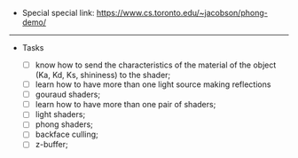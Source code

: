 - Special special link:
  https://www.cs.toronto.edu/~jacobson/phong-demo/

---

- Tasks

  - [ ] know how to send the characteristics of the material of the object (Ka, Kd, Ks, shininess) to the shader;
  - [ ] learn how to have more than one light source making reflections
  - [ ] gouraud shaders;
  - [ ] learn how to have more than one pair of shaders;
  - [ ] light shaders;
  - [ ] phong shaders;
  - [ ] backface culling;
  - [ ] z-buffer;
